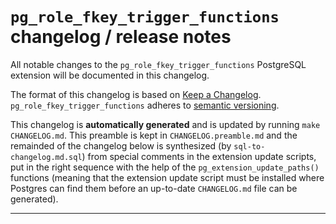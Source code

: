 # `pg_role_fkey_trigger_functions` changelog / release notes

All notable changes to the `pg_role_fkey_trigger_functions` PostgreSQL
extension will be documented in this changelog.

The format of this changelog is based on [Keep a
Changelog](https://keepachangelog.com/en/1.1.0/).
`pg_role_fkey_trigger_functions` adheres to [semantic
versioning](https://semver.org/spec/v2.0.0.html).

This changelog is **automatically generated** and is updated by running `make
CHANGELOG.md`.  This preamble is kept in `CHANGELOG.preamble.md` and the
remainded of the changelog below is synthesized (by `sql-to-changelog.md.sql`)
from special comments in the extension update scripts, put in the right sequence
with the help of the `pg_extension_update_paths()` functions (meaning that the
extension update script must be installed where Postgres can find them before an
up-to-date `CHANGELOG.md` file can be generated).

---

